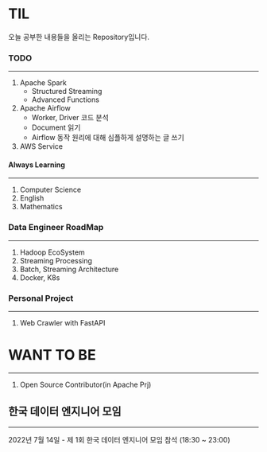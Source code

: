 # TIL

오늘 공부한 내용들을 올리는 Repository입니다.

### TODO
---
1. Apache Spark
    - Structured Streaming
    - Advanced Functions
2. Apache Airflow
    - Worker, Driver 코드 분석
    - Document 읽기
    - Airflow 동작 원리에 대해 심플하게 설명하는 글 쓰기
3. AWS Service

#### Always Learning
---
1. Computer Science
2. English
3. Mathematics

### Data Engineer RoadMap
---

1. Hadoop EcoSystem
2. Streaming Processing
3. Batch, Streaming Architecture
4. Docker, K8s

###  Personal Project

---

1. Web Crawler with FastAPI

# WANT TO BE

---
1. Open Source Contributor(in Apache Prj)




## 한국 데이터 엔지니어 모임
---
2022년 7월 14일 - 제 1회 한국 데이터 엔지니어 모임 참석 (18:30 ~ 23:00)
